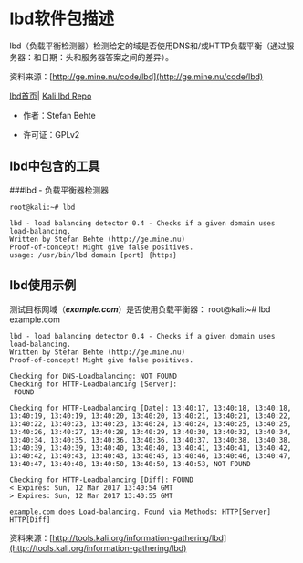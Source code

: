 # **lbd软件包描述** #
lbd（负载平衡检测器）检测给定的域是否使用DNS和/或HTTP负载平衡（通过服务器：和日期：头和服务器答案之间的差异）。

资料来源：[http://ge.mine.nu/code/lbd](http://ge.mine.nu/code/lbd)

[lbd首页](http://ge.mine.nu/code/lbd)| [Kali lbd Repo](http://git.kali.org/gitweb/?p=packages/lbd.git;a=summary)


- 作者：Stefan Behte

- 许可证：GPLv2

## lbd中包含的工具 ##

###lbd - 负载平衡器检测器

    root@kali:~# lbd 
    
    lbd - load balancing detector 0.4 - Checks if a given domain uses load-balancing.
    Written by Stefan Behte (http://ge.mine.nu)
    Proof-of-concept! Might give false positives.
    usage: /usr/bin/lbd domain [port] {https}

## lbd使用示例 ##

测试目标网域（***example.com***）是否使用负载平衡器：
    root@kali:~# lbd example.com
    
    lbd - load balancing detector 0.4 - Checks if a given domain uses load-balancing.
    Written by Stefan Behte (http://ge.mine.nu)
    Proof-of-concept! Might give false positives.
    
    Checking for DNS-Loadbalancing: NOT FOUND
    Checking for HTTP-Loadbalancing [Server]: 
     FOUND
    
    Checking for HTTP-Loadbalancing [Date]: 13:40:17, 13:40:18, 13:40:18, 13:40:19, 13:40:19, 13:40:20, 13:40:20, 13:40:21, 13:40:21, 13:40:22, 13:40:22, 13:40:23, 13:40:23, 13:40:24, 13:40:24, 13:40:25, 13:40:25, 13:40:26, 13:40:27, 13:40:28, 13:40:29, 13:40:30, 13:40:32, 13:40:34, 13:40:34, 13:40:35, 13:40:36, 13:40:36, 13:40:37, 13:40:38, 13:40:38, 13:40:39, 13:40:39, 13:40:40, 13:40:40, 13:40:41, 13:40:41, 13:40:42, 13:40:42, 13:40:43, 13:40:43, 13:40:45, 13:40:46, 13:40:46, 13:40:47, 13:40:47, 13:40:48, 13:40:50, 13:40:50, 13:40:53, NOT FOUND
    
    Checking for HTTP-Loadbalancing [Diff]: FOUND
    < Expires: Sun, 12 Mar 2017 13:40:54 GMT
    > Expires: Sun, 12 Mar 2017 13:40:55 GMT
    
    example.com does Load-balancing. Found via Methods: HTTP[Server] HTTP[Diff]


资料来源：[http://tools.kali.org/information-gathering/lbd](http://tools.kali.org/information-gathering/lbd)